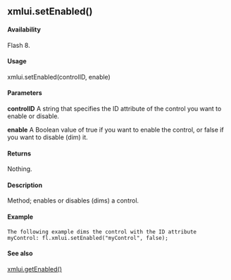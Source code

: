 ## xmlui.setEnabled()

#### Availability

Flash 8.

#### Usage

xmlui.setEnabled(controlID, enable)

#### Parameters

**controlID** A string that specifies the ID attribute of the control you want to enable or disable.
>
**enable** A Boolean value of true if you want to enable the control, or false if you want to disable (dim) it.

#### Returns

Nothing.

#### Description

Method; enables or disables (dims) a control.

#### Example

```
The following example dims the control with the ID attribute myControl: fl.xmlui.setEnabled("myControl", false);

```
#### See also

[xmlui.getEnabled()](#_bookmark1157)

